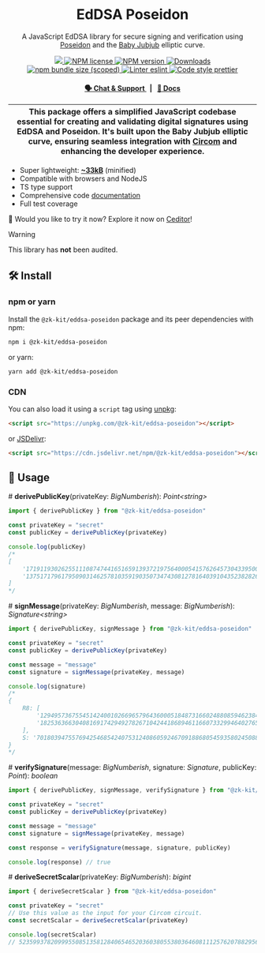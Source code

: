 <p align="center">
    <h1 align="center">
        EdDSA Poseidon
    </h1>
    <p align="center">A JavaScript EdDSA library for secure signing and verification using  <a href="https://www.poseidon-hash.info">Poseidon</a> and the <a href="https://eips.ethereum.org/EIPS/eip-2494">Baby Jubjub</a> elliptic curve.</p>
</p>

<p align="center">
    <a href="https://github.com/privacy-scaling-explorations/zk-kit">
        <img src="https://img.shields.io/badge/project-zk--kit-blue.svg?style=flat-square">
    </a>
    <a href="https://github.com/privacy-scaling-explorations/zk-kit/tree/main/packages/eddsa-poseidon/LICENSE">
        <img alt="NPM license" src="https://img.shields.io/npm/l/%40zk-kit%2Feddsa-poseidon?style=flat-square">
    </a>
    <a href="https://www.npmjs.com/package/@zk-kit/eddsa-poseidon">
        <img alt="NPM version" src="https://img.shields.io/npm/v/@zk-kit/eddsa-poseidon?style=flat-square" />
    </a>
    <a href="https://npmjs.org/package/@zk-kit/eddsa-poseidon">
        <img alt="Downloads" src="https://img.shields.io/npm/dm/@zk-kit/eddsa-poseidon.svg?style=flat-square" />
    </a>
    <a href="https://bundlephobia.com/package/@zk-kit/eddsa-poseidon">
        <img alt="npm bundle size (scoped)" src="https://img.shields.io/bundlephobia/minzip/@zk-kit/eddsa-poseidon" />
    </a>
    <a href="https://eslint.org/">
        <img alt="Linter eslint" src="https://img.shields.io/badge/linter-eslint-8080f2?style=flat-square&logo=eslint" />
    </a>
    <a href="https://prettier.io/">
        <img alt="Code style prettier" src="https://img.shields.io/badge/code%20style-prettier-f8bc45?style=flat-square&logo=prettier" />
    </a>
</p>

<div align="center">
    <h4>
        <a href="https://appliedzkp.org/discord">
            🗣️ Chat &amp; Support
        </a>
        <span>&nbsp;&nbsp;|&nbsp;&nbsp;</span>
        <a href="https://zkkit.pse.dev/modules/_zk_kit_eddsa_poseidon.html">
            📘 Docs
        </a>
    </h4>
</div>

| This package offers a simplified JavaScript codebase essential for creating and validating digital signatures using EdDSA and Poseidon. It's built upon the Baby Jubjub elliptic curve, ensuring seamless integration with [Circom](https://github.com/iden3/circom) and enhancing the developer experience. |
| ------------------------------------------------------------------------------------------------------------------------------------------------------------------------------------------------------------------------------------------------------------------------------------------------------------ |

-   Super lightweight: [**~33kB**](https://bundlephobia.com/package/@zk-kit/eddsa-poseidon) (minified)
-   Compatible with browsers and NodeJS
-   TS type support
-   Comprehensive code [documentation](https://zkkit.pse.dev/modules/_zk_kit_eddsa_poseidon.html)
-   Full test coverage

👾 Would you like to try it now? Explore it now on [Ceditor](https://ceditor.cedoor.dev/52787e4ad57d2f2076648d509efc3448)!

> [!WARNING]  
> This library has **not** been audited.

## 🛠 Install

### npm or yarn

Install the `@zk-kit/eddsa-poseidon` package and its peer dependencies with npm:

```bash
npm i @zk-kit/eddsa-poseidon
```

or yarn:

```bash
yarn add @zk-kit/eddsa-poseidon
```

### CDN

You can also load it using a `script` tag using [unpkg](https://unpkg.com/):

```html
<script src="https://unpkg.com/@zk-kit/eddsa-poseidon"></script>
```

or [JSDelivr](https://www.jsdelivr.com/):

```html
<script src="https://cdn.jsdelivr.net/npm/@zk-kit/eddsa-poseidon"></script>
```

## 📜 Usage

\# **derivePublicKey**(privateKey: _BigNumberish_): _Point\<string>_

```typescript
import { derivePublicKey } from "@zk-kit/eddsa-poseidon"

const privateKey = "secret"
const publicKey = derivePublicKey(privateKey)

console.log(publicKey)
/*
[
    '17191193026255111087474416516591393721975640005415762645730433950079177536248',
    '13751717961795090314625781035919035073474308127816403910435238282697898234143'
]
*/
```

\# **signMessage**(privateKey: _BigNumberish_, message: _BigNumberish_): _Signature\<string>_

```typescript
import { derivePublicKey, signMessage } from "@zk-kit/eddsa-poseidon"

const privateKey = "secret"
const publicKey = derivePublicKey(privateKey)

const message = "message"
const signature = signMessage(privateKey, message)

console.log(signature)
/*
{    
    R8: [
        '12949573675545142400102669657964360005184873166024880859462384824349649539693',
        '18253636630408169174294927826710424418689461166073329946402765380454102840608'
    ],
    S: '701803947557694254685424075312408605924670918868054593580245088593184746870'
}
*/
```

\# **verifySignature**(message: _BigNumberish_, signature: _Signature_, publicKey: _Point_): _boolean_

```typescript
import { derivePublicKey, signMessage, verifySignature } from "@zk-kit/eddsa-poseidon"

const privateKey = "secret"
const publicKey = derivePublicKey(privateKey)

const message = "message"
const signature = signMessage(privateKey, message)

const response = verifySignature(message, signature, publicKey)

console.log(response) // true
```

\# **deriveSecretScalar**(privateKey: _BigNumberish_): _bigint_

```typescript
import { deriveSecretScalar } from "@zk-kit/eddsa-poseidon"

const privateKey = "secret"
// Use this value as the input for your Circom circuit.
const secretScalar = deriveSecretScalar(privateKey)

console.log(secretScalar)
// 52359937820999550851358128406546520360380553803646081112576207882956925379784n
```
